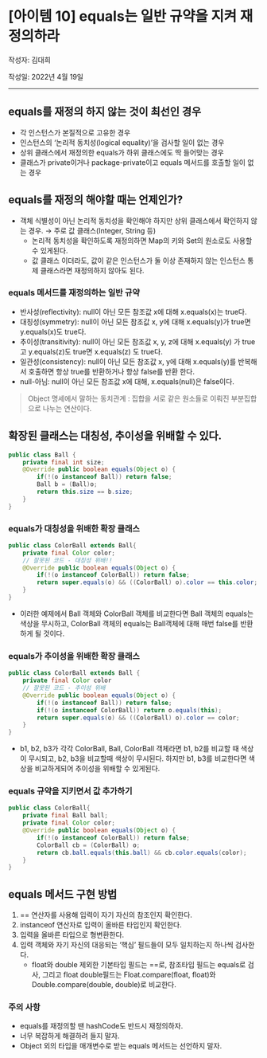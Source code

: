 # [아이템 10] equals는 일반 규약을 지켜 재정의하라

작성자: 김대희

작성일: 2022년 4월 19일

---

## equals를 재정의 하지 않는 것이 최선인 경우

- 각 인스턴스가 본질적으로 고유한 경우
- 인스턴스의 ‘논리적 동치성(logical equality)’을 검사할 일이 없는 경우
- 상위 클래스에서 재정의한 equals가 하위 클래스에도 딱 들어맞는 경우
- 클래스가 private이거나 package-private이고 equals 메서드를 호출할 일이 없는 경우

## equals를 재정의 해야할 때는 언제인가?

- 객체 식별성이 아닌 논리적 동치성을 확인해야 하지만 상위 클래스에서 확인하지 않는 경우. → 주로 값 클래스(Integer, String 등)
    - 논리적 동치성을 확인하도록 재정의하면 Map의 키와 Set의 원소로도 사용할 수 있게된다.
    - 값 클래스 이더라도, 값이 같은 인스턴스가 둘 이상 존재하지 않는 인스턴스 통제 클래스라면 재정의하지 않아도 된다.
    

### equals 메서드를 재정의하는 일반 규약

- 반사성(reflectivity): null이 아닌 모든 참조값 x에 대해 x.equals(x)는 true다.
- 대칭성(symmetry): null이 아닌 모든 참조값 x, y에 대해 x.equals(y)가 true면 y.equals(x)도 true다.
- 추이성(transitivity): null이 아닌 모든 참조값 x, y, z에 대해 x.equals(y) 가 true고 y.equals(z)도 true면 x.equals(z) 도 true다.
- 일관성(consistency): null이 아닌 모든 참조값 x, y에 대해 x.equals(y)를 반복해서 호출하면 항상 true를 반환하거나 항상 false를 반환 한다.
- null-아님: null이 아닌 모든 참조값 x에 대해, x.equals(null)은 false이다.

> Object 명세에서 말하는 동치관계 : 집합을 서로 같은 원소들로 이뤄진 부분집합으로 나누는 연산이다.
> 

## 확장된 클래스는 대칭성, 추이성을 위배할 수 있다.

```java
public class Ball {
    private final int size;
    @Override public boolean equals(Object o) {
        if(!(o instanceof Ball)) return false;
        Ball b = (Ball)o;
        return this.size == b.size;
    }
}
```

### equals가 대칭성을 위배한 확장 클래스

```java
public class ColorBall extends Ball{
    private final Color color;
    // 잘못된 코드 - 대칭성 위배!!
    @Override public boolean equals(Object o) {
        if(!(o instanceof ColorBall)) return false;
        return super.equals(o) && ((ColorBall) o).color == this.color;
    }
}
```

- 이러한 예제에서 Ball 객체와 ColorBall 객체를 비교한다면 Ball 객체의 equals는 색상을 무시하고, ColorBall 객체의 equals는 Ball객체에 대해 매번 false를 반환하게 될 것이다.

### equals가 추이성을 위배한 확장 클래스

```java
public class ColorBall extends Ball {
    private final Color color
    // 잘못된 코드 - 추이성 위배
    @Override public boolean equals(Object o) {
        if(!(o instanceof Ball)) return false;
        if(!(o instanceof ColorBall)) return o.equals(this);
        return super.equals(o) && ((ColorBall) o).color == color;
    }
}
```

- b1, b2, b3가 각각 ColorBall, Ball, ColorBall 객체라면 b1, b2를 비교할 때 색상이 무시되고, b2, b3을 비교할때 색상이 무시된다. 하지만 b1, b3를 비교한다면 색상을 비교하게되어 추이성을 위배할 수 있게된다.

### equals 규약을 지키면서 값 추가하기

```java
public class ColorBall{
    private final Ball ball;
    private final Color color;
    @Override public boolean equals(Object o) {
        if(!(o instanceof ColorBall)) return false;
        ColorBall cb = (ColorBall) o;
        return cb.ball.equals(this.ball) && cb.color.equals(color);
    }
}
```

## equals 메서드 구현 방법

1. == 연산자를 사용해 입력이 자기 자신의 참조인지 확인한다.
2. instanceof 연산자로 입력이 올바른 타입인지 확인한다.
3. 입력을 올바른 타입으로 형변환한다.
4. 입력 객체와 자기 자신의 대응되는 ‘핵심’ 필드들이 모두 일치하는지 하나씩 검사한다.
    - float와 double 제외한 기본타입 필드는 ==로, 참조타입 필드는 equals로 검사, 그리고 float double필드는 Float.compare(float, float)와 Double.compare(double, double)로 비교한다.

### 주의 사항

- equals를 재정의할 땐 hashCode도 반드시 재정의하자.
- 너무 복잡하게 해결하려 들지 말자.
- Object 외의 타입을 매개변수로 받는 equals 메서드는 선언하지 말자.